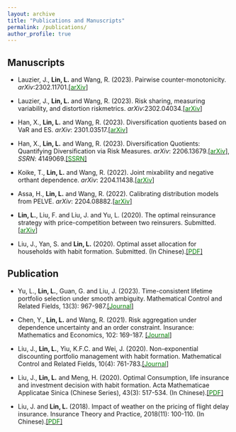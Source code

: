 ```yaml
---
layout: archive
title: "Publications and Manuscripts"
permalink: /publications/
author_profile: true
---
```


## Manuscripts

- Lauzier, J., **Lin, L.** and  Wang, R. (2023). Pairwise counter-monotonicity.  *arXiv*:2302.11701.[[<span style="color:green">arXiv</span>]](https://arxiv.org/abs/2302.11701)

- Lauzier, J., **Lin, L.** and  Wang, R. (2023). Risk sharing, measuring variability, and distortion riskmetrics.  *arXiv*:2302.04034.[[<span style="color:green">arXiv</span>]](https://arxiv.org/abs/2302.04034)

- Han, X.,  **Lin, L.**  and Wang, R. (2023). Diversification quotients based on VaR and ES. *arXiv*: 2301.03517.[[<span style="color:green">arXiv</span>]](https://arxiv.org/abs/2301.03517)

- Han, X.,  **Lin, L.**  and Wang, R. (2023). Diversification Quotients: Quantifying Diversification via Risk Measures. *arXiv*: 2206.13679.[[<span style="color:green">arXiv</span>]](https://arxiv.org/abs/2206.13679), *SSRN*: 4149069.[[<span style="color:green">SSRN</span>]](https://ssrn.com/abstract=4149069)

- Koike, T., **Lin, L.** and Wang, R. (2022). Joint mixability and negative orthant dependence. *arXiv*: 2204.11438.[[<span style="color:green">arXiv</span>]](https://arxiv.org/abs/2204.11438) 

- Assa, H., **Lin, L.** and Wang, R. (2022). Calibrating distribution models from PELVE. *arXiv*: 2204.08882.[[<span style="color:green">arXiv</span>]](https://arxiv.org/abs/2204.08882) 

- **Lin, L.**, Liu, F. and Liu, J. and Yu, L. (2020). The optimal reinsurance strategy with price-competition between two reinsurers. Submitted.[[<span style="color:green">arXiv</span>]](https://arxiv.org/abs/2305.00509) 

- Liu, J., Yan, S. and **Lin, L.** (2020). Optimal asset allocation for households with habit formation. Submitted. (In Chinese).[[<span style="color:green">PDF</span>]](https://liyuan-lin.github.io/Liyuan/files/family.pdf) 



## Publication

- Yu, L., **Lin, L.**, Guan, G. and Liu, J. (2023). Time-consistent lifetime portfolio selection under smooth ambiguity. Mathematical Control and Related Fields, 13(3): 967-987.[[<span style="color:green">Journal</span>]](https://www.aimsciences.org/article/doi/10.3934/mcrf.2022023) 

- Chen, Y., **Lin, L.** and Wang, R. (2021). Risk aggregation under dependence uncertainty and an order constraint. Insurance: Mathematics and Economics, 102: 169-187. [[<span style="color:green">Journal</span>]](https://doi.org/10.1016/j.insmatheco.2021.10.006) 

- Liu, J., **Lin, L.**, Yiu, K.F.C. and Wei, J. (2020). Non-exponential discounting portfolio management with habit formation. Mathematical Control and Related Fields, 10(4): 761-783.[[<span style="color:green">Journal</span>]](https://www.aimsciences.org/article/doi/10.3934/mcrf.2020019) 

- Liu, J., **Lin, L.** and Meng, H. (2020). Optimal Consumption, life insurance and investment decision with habit formation. Acta Mathematicae Applicatae Sinica (Chinese Series), 43(3): 517-534. (In Chinese).[[<span style="color:green">PDF</span>]](https://liyuan-lin.github.io/Liyuan/files/habit.pdf) 

- Liu, J. and **Lin, L.** (2018). Impact of weather on the pricing of flight delay insurance. Insurance Theory and Practice, 2018(11): 100-110. (In Chinese).[[<span style="color:green">PDF</span>]](https://liyuan-lin.github.io/Liyuan/files/impact.pdf) 
